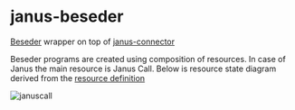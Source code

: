 # janus-beseder

[Beseder](https://github.com/oofp/Beseder) wrapper on top of [janus-connector](https://github.com/oofp/janus-connector)

Beseder programs are created using composition of resources. In case of Janus the main resource is Janus Call. 
Below is resource state diagram derived from the [resource definition](https://github.com/oofp/janus-beseder/blob/master/src/Beseder/Janus/JanusCallRes.hs)

![januscall](https://user-images.githubusercontent.com/25211514/70865587-416eef00-1f2d-11ea-8ecd-bf18070cfa9b.png)


